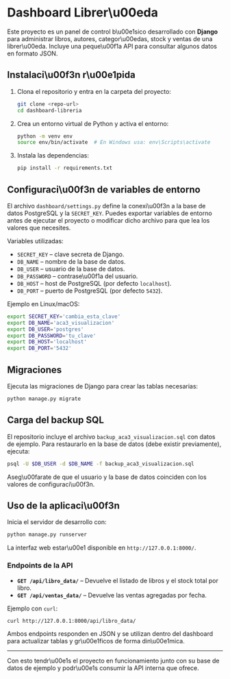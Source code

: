 # Dashboard Librer\u00eda

Este proyecto es un panel de control b\u00e1sico desarrollado con **Django** para administrar libros, autores, categor\u00edas, stock y ventas de una librer\u00eda. Incluye una peque\u00f1a API para consultar algunos datos en formato JSON.

## Instalaci\u00f3n r\u00e1pida

1. Clona el repositorio y entra en la carpeta del proyecto:

   ```bash
   git clone <repo-url>
   cd dashboard-libreria
   ```
2. Crea un entorno virtual de Python y activa el entorno:

   ```bash
   python -m venv env
   source env/bin/activate  # En Windows usa: env\Scripts\activate
   ```
3. Instala las dependencias:

   ```bash
   pip install -r requirements.txt
   ```

## Configuraci\u00f3n de variables de entorno

El archivo `dashboard/settings.py` define la conexi\u00f3n a la base de datos PostgreSQL y la `SECRET_KEY`. Puedes exportar variables de entorno antes de ejecutar el proyecto o modificar dicho archivo para que lea los valores que necesites.

Variables utilizadas:

- `SECRET_KEY` – clave secreta de Django.
- `DB_NAME` – nombre de la base de datos.
- `DB_USER` – usuario de la base de datos.
- `DB_PASSWORD` – contrase\u00f1a del usuario.
- `DB_HOST` – host de PostgreSQL (por defecto `localhost`).
- `DB_PORT` – puerto de PostgreSQL (por defecto `5432`).

Ejemplo en Linux/macOS:

```bash
export SECRET_KEY='cambia_esta_clave'
export DB_NAME='aca3_visualizacion'
export DB_USER='postgres'
export DB_PASSWORD='tu_clave'
export DB_HOST='localhost'
export DB_PORT='5432'
```

## Migraciones

Ejecuta las migraciones de Django para crear las tablas necesarias:

```bash
python manage.py migrate
```

## Carga del backup SQL

El repositorio incluye el archivo `backup_aca3_visualizacion.sql` con datos de ejemplo. Para restaurarlo en la base de datos (debe existir previamente), ejecuta:

```bash
psql -U $DB_USER -d $DB_NAME -f backup_aca3_visualizacion.sql
```

Aseg\u00farate de que el usuario y la base de datos coinciden con los valores de configuraci\u00f3n.

## Uso de la aplicaci\u00f3n

Inicia el servidor de desarrollo con:

```bash
python manage.py runserver
```

La interfaz web estar\u00e1 disponible en `http://127.0.0.1:8000/`.

### Endpoints de la API

- **`GET /api/libro_data/`** – Devuelve el listado de libros y el stock total por libro.
- **`GET /api/ventas_data/`** – Devuelve las ventas agregadas por fecha.

Ejemplo con `curl`:

```bash
curl http://127.0.0.1:8000/api/libro_data/
```

Ambos endpoints responden en JSON y se utilizan dentro del dashboard para actualizar tablas y gr\u00e1ficos de forma din\u00e1mica.

---

Con esto tendr\u00e1s el proyecto en funcionamiento junto con su base de datos de ejemplo y podr\u00e1s consumir la API interna que ofrece.
